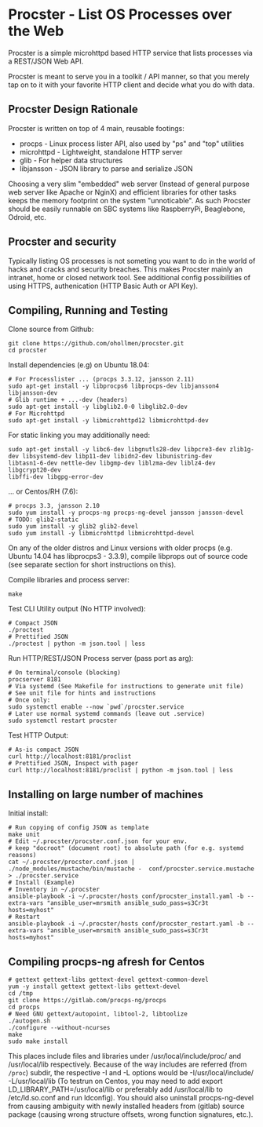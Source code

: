 # Procster - List OS Processes over the Web

Procster is a simple microhttpd based HTTP service that lists
processes via a REST/JSON Web API.

Procster is meant to serve you in a toolkit / API manner, so that
you merely tap on to it with your favorite HTTP client and decide what
you do with data.
<!--, but Procster also ships with a small test-nature Web
GUI to graphically get hang of what data Procsster can provide.
-->

## Procster Design Rationale

Procster is written on top of 4 main, reusable footings:
- procps - Linux process lister API, also used by "ps" and "top" utilities
- microhttpd - Lightweight, standalone HTTP server
- glib - For helper data structures
- libjansson - JSON library to parse and serialize JSON

Choosing a very slim "embedded" web server (Instead of general purpose
web server like Apache or NginX) and efficient libraries for other tasks
keeps the memory footprint on the system "unnoticable".
As such Procster should be easily runnable on SBC systems like RaspberryPi,
Beaglebone, Odroid, etc.

## Procster and security

Typically listing OS processes is not someting you want to do in the world
of hacks and cracks and security breaches. This makes Procster mainly an
intranet, home or closed network tool.
See additional config possibilities of using HTTPS, authenication (HTTP
Basic Auth or API Key).

## Compiling, Running and Testing

Clone source from Github:
```
git clone https://github.com/ohollmen/procster.git
cd procster
```
Install dependencies (e.g) on Ubuntu 18.04:
```
# For Processlister ... (procps 3.3.12, jansson 2.11)
sudo apt-get install -y libprocps6 libprocps-dev libjansson4 libjansson-dev
# Glib runtime + ...-dev (headers)
sudo apt-get install -y libglib2.0-0 libglib2.0-dev
# For Microhttpd
sudo apt-get install -y libmicrohttpd12 libmicrohttpd-dev
```
For static linking you may additionally need:
```
sudo apt-get install -y libc6-dev libgnutls28-dev libpcre3-dev zlib1g-dev libsystemd-dev libp11-dev libidn2-dev libunistring-dev
libtasn1-6-dev nettle-dev libgmp-dev liblzma-dev liblz4-dev libgcrypt20-dev
libffi-dev libgpg-error-dev
```

... or Centos/RH (7.6):
```
# procps 3.3, jansson 2.10
sudo yum install -y procps-ng procps-ng-devel jansson jansson-devel
# TODO: glib2-static
sudo yum install -y glib2 glib2-devel
sudo yum install -y libmicrohttpd libmicrohttpd-devel
```
On any of the older distros and Linux versions with older procps (e.g. Ubuntu 14.04 has libprocps3 - 3.3.9), compile libprops
out of source code (see separate section for short instructions on this).

Compile libraries and process server:

```
make
```
Test CLI Utility output (No HTTP involved):
```
# Compact JSON
./proctest
# Prettified JSON
./proctest | python -m json.tool | less
```
Run HTTP/REST/JSON Process server (pass port as arg):
```
# On terminal/console (blocking)
procserver 8181
# Via systemd (See Makefile for instructions to generate unit file)
# See unit file for hints and instructions
# Once only:
sudo systemctl enable --now `pwd`/procster.service
# Later use normal systemd commands (leave out .service)
sudo systemctl restart procster
```
Test HTTP Output:
```
# As-is compact JSON
curl http://localhost:8181/proclist
# Prettified JSON, Inspect with pager
curl http://localhost:8181/proclist | python -m json.tool | less
```
## Installing on large number of machines

Initial install:
```
# Run copying of config JSON as template
make unit
# Edit ~/.procster/procster.conf.json for your env.
# keep "docroot" (document root) to absolute path (for e.g. systemd reasons)
cat ~/.procster/procster.conf.json | ./node_modules/mustache/bin/mustache -  conf/procster.service.mustache > ./procster.service
# Install (Example)
# Inventory in ~/.procster
ansible-playbook -i ~/.procster/hosts conf/procster_install.yaml -b --extra-vars "ansible_user=mrsmith ansible_sudo_pass=s3Cr3t hosts=myhost"
# Restart
ansible-playbook -i ~/.procster/hosts conf/procster_restart.yaml -b --extra-vars "ansible_user=mrsmith ansible_sudo_pass=s3Cr3t hosts=myhost"
```
## Compiling procps-ng afresh for Centos

```
# gettext gettext-libs gettext-devel gettext-common-devel
yum -y install gettext gettext-libs gettext-devel
cd /tmp
git clone https://gitlab.com/procps-ng/procps
cd procps
# Need GNU gettext/autopoint, libtool-2, libtoolize
./autogen.sh
./configure --without-ncurses
make
sudo make install
```
This places include files and libraries under /usr/local/include/proc/ and /usr/local/lib respectively.
Because of the way includes are referred (from `/proc`) subdir, the respective -I and -L options would be
-I/usr/local/include/ -L/usr/local/lib (To testrun on Centos, you may need to add export LD_LIBRARY_PATH=/usr/local/lib or
preferably add /usr/local/lib to /etc/ld.so.conf and run ldconfig). You should also uninstall procps-ng-devel from
causing ambiguity with newly installed headers from (gitlab) source package (causing wrong structure offsets,
wrong function signatures, etc.).

